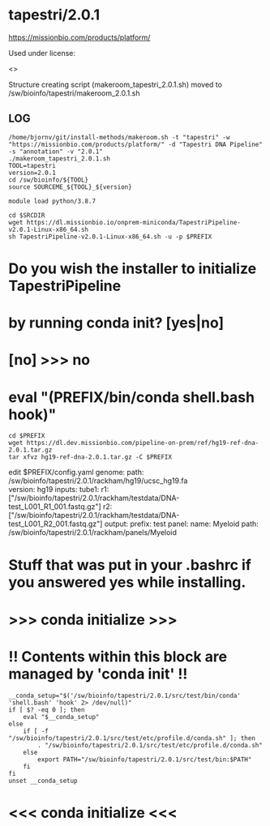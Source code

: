 tapestri/2.0.1
========================

<https://missionbio.com/products/platform/>

Used under license:

<>

Structure creating script (makeroom_tapestri_2.0.1.sh) moved to /sw/bioinfo/tapestri/makeroom_2.0.1.sh

LOG
---

    /home/bjornv/git/install-methods/makeroom.sh -t "tapestri" -w "https://missionbio.com/products/platform/" -d "Tapestri DNA Pipeline" -s "annotation" -v "2.0.1"
    ./makeroom_tapestri_2.0.1.sh
    TOOL=tapestri
    version=2.0.1
    cd /sw/bioinfo/${TOOL}
    source SOURCEME_${TOOL}_${version}

    module load python/3.8.7

    cd $SRCDIR
    wget https://dl.missionbio.io/onprem-miniconda/TapestriPipeline-v2.0.1-Linux-x86_64.sh
    sh TapestriPipeline-v2.0.1-Linux-x86_64.sh -u -p $PREFIX
# Do you wish the installer to initialize TapestriPipeline
# by running conda init? [yes|no]
# [no] >>> no
#    eval "$($PREFIX/bin/conda shell.bash hook)"


    cd $PREFIX
    wget https://dl.dev.missionbio.com/pipeline-on-prem/ref/hg19-ref-dna-2.0.1.tar.gz
    tar xfvz hg19-ref-dna-2.0.1.tar.gz -C $PREFIX












edit $PREFIX/config.yaml
genome:
  path: /sw/bioinfo/tapestri/2.0.1/rackham/hg19/ucsc_hg19.fa                         
  version: hg19
inputs:
  tube1:
    r1: ["/sw/bioinfo/tapestri/2.0.1/rackham/testdata/DNA-test_L001_R1_001.fastq.gz"]
    r2: ["/sw/bioinfo/tapestri/2.0.1/rackham/testdata/DNA-test_L001_R2_001.fastq.gz"]
output: 
  prefix: test
panel: 
  name: Myeloid
  path: /sw/bioinfo/tapestri/2.0.1/rackham/panels/Myeloid



# Stuff that was put in your .bashrc if you answered yes while installing.
# >>> conda initialize >>>
# !! Contents within this block are managed by 'conda init' !!
    __conda_setup="$('/sw/bioinfo/tapestri/2.0.1/src/test/bin/conda' 'shell.bash' 'hook' 2> /dev/null)"
    if [ $? -eq 0 ]; then
        eval "$__conda_setup"
    else
        if [ -f "/sw/bioinfo/tapestri/2.0.1/src/test/etc/profile.d/conda.sh" ]; then
            . "/sw/bioinfo/tapestri/2.0.1/src/test/etc/profile.d/conda.sh"
        else
            export PATH="/sw/bioinfo/tapestri/2.0.1/src/test/bin:$PATH"
        fi
    fi
    unset __conda_setup
# <<< conda initialize <<<
 
